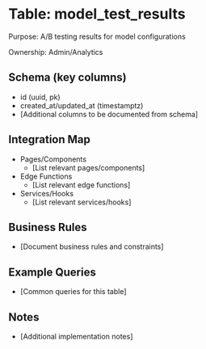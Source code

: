 # Table: model_test_results

Purpose: A/B testing results for model configurations

Ownership: Admin/Analytics

## Schema (key columns)
- id (uuid, pk)
- created_at/updated_at (timestamptz)
- [Additional columns to be documented from schema]

## Integration Map
- Pages/Components
  - [List relevant pages/components]
- Edge Functions
  - [List relevant edge functions]
- Services/Hooks
  - [List relevant services/hooks]

## Business Rules
- [Document business rules and constraints]

## Example Queries
- [Common queries for this table]

## Notes
- [Additional implementation notes]
